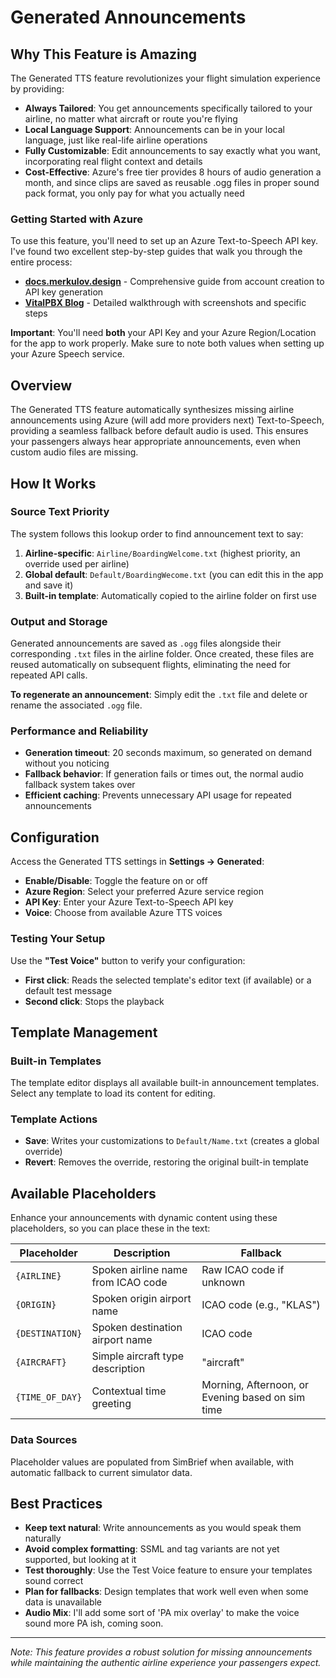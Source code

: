# Generated Announcements

## Why This Feature is Amazing

The Generated TTS feature revolutionizes your flight simulation experience by providing:

- **Always Tailored**: You get announcements specifically tailored to your airline, no matter what aircraft or route you're flying
- **Local Language Support**: Announcements can be in your local language, just like real-life airline operations
- **Fully Customizable**: Edit announcements to say exactly what you want, incorporating real flight context and details
- **Cost-Effective**: Azure's free tier provides 8 hours of audio generation a month, and since clips are saved as reusable .ogg files in proper sound pack format, you only pay for what you actually need

### Getting Started with Azure
To use this feature, you'll need to set up an Azure Text-to-Speech API key. I've found two excellent step-by-step guides that walk you through the entire process:

- **[docs.merkulov.design](https://docs.merkulov.design/how-to-get-microsoft-azure-tts-api-key/)** - Comprehensive guide from account creation to API key generation
- **[VitalPBX Blog](https://vitalpbx.com/blog/how-to-create-microsoft-azure-tts-api-key/)** - Detailed walkthrough with screenshots and specific steps

**Important**: You'll need **both** your API Key and your Azure Region/Location for the app to work properly. Make sure to note both values when setting up your Azure Speech service.

## Overview

The Generated TTS feature automatically synthesizes missing airline announcements using Azure (will add more providers next) Text-to-Speech, providing a seamless fallback before default audio is used. This ensures your passengers always hear appropriate announcements, even when custom audio files are missing.

## How It Works

### Source Text Priority
The system follows this lookup order to find announcement text to say:
1. **Airline-specific**: `Airline/BoardingWelcome.txt` (highest priority, an override used per airline)
2. **Global default**: `Default/BoardingWecome.txt` (you can edit this in the app and save it)
3. **Built-in template**: Automatically copied to the airline folder on first use

### Output and Storage
Generated announcements are saved as `.ogg` files alongside their corresponding `.txt` files in the airline folder. Once created, these files are reused automatically on subsequent flights, eliminating the need for repeated API calls.

**To regenerate an announcement**: Simply edit the `.txt` file and delete or rename the associated `.ogg` file.

### Performance and Reliability
- **Generation timeout**: 20 seconds maximum, so generated on demand without you noticing
- **Fallback behavior**: If generation fails or times out, the normal audio fallback system takes over
- **Efficient caching**: Prevents unnecessary API usage for repeated announcements

## Configuration

Access the Generated TTS settings in **Settings → Generated**:
- **Enable/Disable**: Toggle the feature on or off
- **Azure Region**: Select your preferred Azure service region
- **API Key**: Enter your Azure Text-to-Speech API key
- **Voice**: Choose from available Azure TTS voices

### Testing Your Setup
Use the **"Test Voice"** button to verify your configuration:
- **First click**: Reads the selected template's editor text (if available) or a default test message
- **Second click**: Stops the playback

## Template Management

### Built-in Templates
The template editor displays all available built-in announcement templates. Select any template to load its content for editing.

### Template Actions
- **Save**: Writes your customizations to `Default/Name.txt` (creates a global override)
- **Revert**: Removes the override, restoring the original built-in template

## Available Placeholders

Enhance your announcements with dynamic content using these placeholders, so you can place these in the text:

| Placeholder | Description | Fallback |
|-------------|-------------|----------|
| `{AIRLINE}` | Spoken airline name from ICAO code | Raw ICAO code if unknown |
| `{ORIGIN}` | Spoken origin airport name | ICAO code (e.g., "KLAS") |
| `{DESTINATION}` | Spoken destination airport name | ICAO code |
| `{AIRCRAFT}` | Simple aircraft type description | "aircraft" |
| `{TIME_OF_DAY}` | Contextual time greeting | Morning, Afternoon, or Evening based on sim time |

### Data Sources
Placeholder values are populated from SimBrief when available, with automatic fallback to current simulator data.

## Best Practices

- **Keep text natural**: Write announcements as you would speak them naturally
- **Avoid complex formatting**: SSML and tag variants are not yet supported, but looking at it
- **Test thoroughly**: Use the Test Voice feature to ensure your templates sound correct
- **Plan for fallbacks**: Design templates that work well even when some data is unavailable
- **Audio Mix**: I'll add some sort of 'PA mix overlay' to make the voice sound more PA ish, coming soon.

---

*Note: This feature provides a robust solution for missing announcements while maintaining the authentic airline experience your passengers expect.*


